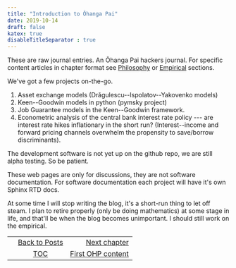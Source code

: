 ```yaml
---
title: "Introduction to Ōhanga Pai"
date: 2019-10-14
draft: false
katex: true
disableTitleSeparator : true
---
```


These are raw journal entries. 
An Ōhanga Pai hackers journal.
For specific content articles in chapter format see [Philosophy](/ohanga-pai/questions/) or [Empirical](/ohanga-pai/empirical/) sections.

We've got a few projects on-the-go.

1. Asset exchange models (Drăgulescu--Ispolatov--Yakovenko models) 
2. Keen--Goodwin models in python (pymsky project)
3. Job Guarantee models in the Keen--Goodwin framework.
4. Econometric analysis of the central bank interest rate policy --- are interest rate hikes inflationary in the short run? (Interest--income and forward pricing channels overwhelm the propensity to save/borrow discriminants). 

The development software is not yet up on the github repo, we are still alpha testing. 
So be patient.

These web pages are only for discussions, they are not software documentation. 
For software documentation each project will have it's own Sphinx RTD docs.

At some time I will stop writing the blog, it's a 
short-run thing to let off steam. I plan to retire properly (only be doing mathematics) 
at some stage in life, and that'll be when the blog becomes unimportant. I should still 
work on the empirical.

<table style="border-collapse: collapse; border=0; table-layout: fixed; width: 100%; margin-left:-0%; margin-right: 0%;">
<tr style="border: 1px solid color:#0f0f0f;">
<td style="border: 1px solid color:#0f0f0f;"><a href="../"> </a></td>
<td style="border: 1px solid color:#0f0f0f; text-align:center;"><a href="../">Back to Posts</a></td>
<td style="border: 1px solid color:#0f0f0f; text-align:right;"><a href="../1_first_content">Next chapter</a></td>
</tr>
<tr style="border: 1px solid color:#0f0f0f;">
<td style="border: 1px solid color:#0f0f0f;"><a href="../"></a></td>
<td style="border: 1px solid color:#0f0f0f; text-align:center;"><a href="../">TOC</a></td>
<td style="border: 1px solid color:#0f0f0f; text-align:right;"><a href="../1_first_content">First OHP content</a></td>
</tr>
</table>
